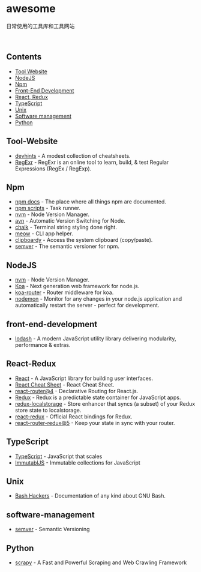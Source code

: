 # awesome
日常使用的工具库和工具网站

<br>

## Contents
- [Tool Website](#Tool-Website)
- [NodeJS](#NodeJS)
- [Npm](#Npm)
- [Front-End Development](#front-end-development)
- [React, Redux](#React-Redux)
- [TypeScript](#TypeScript)
- [Unix](#Unix)
- [Software management](#software-management)
- [Python](#Python)


## Tool-Website
- [devhints](https://devhints.io/) -  A modest collection of cheatsheets.
- [RegExr](http://www.regexr.com/) -  RegExr is an online tool to learn, build, & test Regular Expressions (RegEx / RegExp).


## Npm
- [npm docs](https://docs.npmjs.com/) - The place where all things npm are documented.
- [npm scripts](https://github.com/RyanZim/awesome-npm-scripts) - Task runner.
- [nvm](https://github.com/creationix/nvm) - Node Version Manager.
- [avn](https://github.com/wbyoung/avn) - Automatic Version Switching for Node.
- [chalk](https://github.com/chalk/chalk#readme) -  Terminal string styling done right.
- [meow](https://github.com/sindresorhus/meow#readme) -  CLI app helper.
- [clipboardy](https://github.com/sindresorhus/clipboardy#readme) -  Access the system clipboard (copy/paste).
- [semver](https://github.com/npm/node-semver) -  The semantic versioner for npm.


## NodeJS
- [nvm](https://github.com/creationix/nvm#readme) -  Node Version Manager.
- [Koa](http://koajs.com/) -  Next generation web framework for node.js.
- [koa-router](https://github.com/alexmingoia/koa-router#readme) -  Router middleware for koa.
- [nodemon](https://github.com/remy/nodemon#nodemon) -  Monitor for any changes in your node.js application and automatically restart the server - perfect for development.


## front-end-development
- [lodash](https://lodash.com/docs/4.17.5) -  A modern JavaScript utility library delivering modularity, performance & extras.

## React-Redux
- [React](https://reactjs.org/) -  A JavaScript library for building user interfaces.
- [React Cheat Sheet](https://reactcheatsheet.com/?utm_source=reactnl&utm_medium=email) -  React Cheat Sheet.
- [react-router@4](https://reacttraining.com/react-router/) -  Declarative Routing for React.js.
- [Redux](https://redux.js.org/) -  Redux is a predictable state container for JavaScript apps.
- [redux-localstorage](https://github.com/elgerlambert/redux-localstorage) -  Store enhancer that syncs (a subset) of your Redux store state to localstorage.
- [react-redux](https://github.com/reactjs/react-redux) -  Official React bindings for Redux.
- [react-router-redux@5](https://github.com/ReactTraining/react-router/tree/master/packages/react-router-redux) -  Keep your state in sync with your router.


## TypeScript
- [TypeScript](http://www.typescriptlang.org/index.html) -  JavaScript that scales
- [ImmutablJS](https://facebook.github.io/immutable-js/) -  Immutable collections for JavaScript


## Unix
- [Bash Hackers](http://wiki.bash-hackers.org/) -  Documentation of any kind about GNU Bash.

## software-management
- [semver](https://semver.org/) -  Semantic Versioning

## Python
- [scrapy](https://docs.scrapy.org/en/latest/) -  A Fast and Powerful Scraping and Web Crawling Framework

<!--

## NodeJS

- [Node.js](https://github.com/sindresorhus/awesome-nodejs) - JavaScript runtime built on Chrome's V8 JavaScript engine.
- [Frontend Development](https://github.com/dypsilon/frontend-dev-bookmarks)
- [iOS](https://github.com/vsouza/awesome-ios) - Mobile operating system for Apple phones and tablets.
- [Android](https://github.com/JStumpp/awesome-android)
- [IoT & Hybrid Apps](https://github.com/weblancaster/awesome-IoT-hybrid)
- [Electron](https://github.com/sindresorhus/awesome-electron) - Cross-platform native desktop apps using JavaScript/HTML/CSS.
- [Cordova](https://github.com/busterc/awesome-cordova) - JavaScript API for hybrid apps.
- [React Native](https://github.com/jondot/awesome-react-native)
- [Xamarin](https://github.com/benoitjadinon/awesome-xamarin) - Mobile app development IDE, testing, and distribution.
- [Linux](https://github.com/aleksandar-todorovic/awesome-linux)
	- [Containers](https://github.com/Friz-zy/awesome-linux-containers)
- [macOS](https://github.com/iCHAIT/awesome-macOS)
	- [Command-Line](https://github.com/herrbischoff/awesome-osx-command-line)
	- [Screensavers](https://github.com/aharris88/awesome-macos-screensavers)
- [watchOS](https://github.com/yenchenlin/awesome-watchos) - Operating system for the Apple Watch.
- [JVM](https://github.com/deephacks/awesome-jvm)
- [Salesforce](https://github.com/mailtoharshit/awesome-salesforce)
- [Amazon Web Services](https://github.com/donnemartin/awesome-aws)
- [Windows](https://github.com/Awesome-Windows/Awesome)
- [IPFS](https://github.com/ipfs/awesome-ipfs) - P2P hypermedia protocol.
- [Fuse](https://github.com/vinkla/awesome-fuse) - Mobile development tools.
- [Heroku](https://github.com/ianstormtaylor/awesome-heroku) - Cloud platform as a service.
- [Raspberry Pi](https://github.com/thibmaek/awesome-raspberry-pi) - Credit card-sized computer aimed at teaching kids programming, but capable of a lot more.
- [Qt](https://github.com/JesseTG/awesome-qt) - Cross-platform GUI app framework.
- [WebExtensions](https://github.com/bfred-it/Awesome-WebExtensions) - Cross-browser extension system.
- [RubyMotion](https://github.com/motion-open-source/awesome-rubymotion) - Write cross-platform native apps for iOS, Android, macOS, tvOS, and watchOS in Ruby.
- [Smart TV](https://github.com/vitalets/awesome-smart-tv) - Create apps for different TV platforms.
- [GNOME](https://github.com/Kazhnuz/awesome-gnome) - Simple and distraction-free desktop environment for Linux.


## front-end-development

- [JavaScript](https://github.com/sorrycc/awesome-javascript)
	- [Promises](https://github.com/wbinnssmith/awesome-promises)
	- [Standard Style](https://github.com/standard/awesome-standard) - Style guide and linter.
	- [Must Watch Talks](https://github.com/bolshchikov/js-must-watch)
	- [Tips](https://github.com/loverajoel/jstips)
	- [Network Layer](https://github.com/Kikobeats/awesome-network-js)
	- [Micro npm Packages](https://github.com/parro-it/awesome-micro-npm-packages)
	- [Mad Science npm Packages](https://github.com/feross/awesome-mad-science) - Impossible sounding projects that exist.
	- [Maintenance Modules](https://github.com/maxogden/maintenance-modules) - For npm packages.
	- [npm](https://github.com/sindresorhus/awesome-npm) - Package manager.
	- [AVA](https://github.com/avajs/awesome-ava) - Test runner.
	- [ESLint](https://github.com/dustinspecker/awesome-eslint) - Linter.
	- [Functional Programming](https://github.com/stoeffel/awesome-fp-js)
	- [Observables](https://github.com/sindresorhus/awesome-observables)
	- [npm scripts](https://github.com/RyanZim/awesome-npm-scripts) - Task runner.
- [Swift](https://github.com/matteocrippa/awesome-swift)
	- [Education](https://github.com/hsavit1/Awesome-Swift-Education)
	- [Playgrounds](https://github.com/uraimo/Awesome-Swift-Playgrounds)
- [Python](https://github.com/vinta/awesome-python)
	- [Asyncio](https://github.com/timofurrer/awesome-asyncio) - Asynchronous I/O in Python 3.
	- [Scientific Audio](https://github.com/faroit/awesome-python-scientific-audio) - Scientific research in audio/music.
- [Rust](https://github.com/rust-unofficial/awesome-rust)
- [Haskell](https://github.com/krispo/awesome-haskell)
- [PureScript](https://github.com/passy/awesome-purescript)
- [Go](https://github.com/avelino/awesome-go)
- [Scala](https://github.com/lauris/awesome-scala)
- [Ruby](https://github.com/markets/awesome-ruby)
	- [Events](https://github.com/planetruby/awesome-events)
- [Clojure](https://github.com/razum2um/awesome-clojure)
- [ClojureScript](https://github.com/hantuzun/awesome-clojurescript)
- [Elixir](https://github.com/h4cc/awesome-elixir)
- [Elm](https://github.com/isRuslan/awesome-elm)
- [Erlang](https://github.com/drobakowski/awesome-erlang)
- [Julia](https://github.com/svaksha/Julia.jl)
- [Lua](https://github.com/LewisJEllis/awesome-lua)
- [C](https://github.com/aleksandar-todorovic/awesome-c)
- [C/C++](https://github.com/fffaraz/awesome-cpp)
- [R](https://github.com/qinwf/awesome-R)
- [D](https://github.com/zhaopuming/awesome-d)
- [Common Lisp](https://github.com/CodyReichert/awesome-cl)
- [Perl](https://github.com/hachiojipm/awesome-perl)
- [Groovy](https://github.com/kdabir/awesome-groovy)
- [Dart](https://github.com/yissachar/awesome-dart)
- [Java](https://github.com/akullpp/awesome-java)
	- [RxJava](https://github.com/eleventigers/awesome-rxjava)
- [Kotlin](https://github.com/KotlinBy/awesome-kotlin)
- [OCaml](https://github.com/rizo/awesome-ocaml)
- [ColdFusion](https://github.com/seancoyne/awesome-coldfusion)
- [Fortran](https://github.com/rabbiabram/awesome-fortran)
- [.NET](https://github.com/quozd/awesome-dotnet)
	- [Core](https://github.com/thangchung/awesome-dotnet-core)
- [PHP](https://github.com/ziadoz/awesome-php)
	- [Composer](https://github.com/jakoch/awesome-composer) - Package manager.
- [Delphi](https://github.com/Fr0sT-Brutal/awesome-delphi)
- [Assembler](https://github.com/jaspergould/awesome-asm)
- [AutoHotkey](https://github.com/ahkscript/awesome-AutoHotkey)
- [AutoIt](https://github.com/J2TeaM/awesome-AutoIt)
- [Crystal](https://github.com/veelenga/awesome-crystal)
- [Frege](https://github.com/sfischer13/awesome-frege) - Haskell for the JVM.
- [CMake](https://github.com/onqtam/awesome-cmake) - Build, test, and package software.
- [ActionScript 3](https://github.com/robinrodricks/awesome-actionscript3) - Object-oriented language targeting Adobe AIR.
- [Eta](https://github.com/sfischer13/awesome-eta) - Functional programming language for the JVM.
- [Idris](https://github.com/joaomilho/awesome-idris) - General purpose pure functional programming language with dependent types influenced by Haskell and ML.


## Front-End Development

- [ES6 Tools](https://github.com/addyosmani/es6-tools)
- [Web Performance Optimization](https://github.com/davidsonfellipe/awesome-wpo)
- [Web Tools](https://github.com/lvwzhen/tools)
- [CSS](https://github.com/sotayamashita/awesome-css)
	- [Critical-Path Tools](https://github.com/addyosmani/critical-path-css-tools)
	- [Scalability](https://github.com/davidtheclark/scalable-css-reading-list)
	- [Must-Watch Talks](https://github.com/AllThingsSmitty/must-watch-css)
	- [Protips](https://github.com/AllThingsSmitty/css-protips)
- [React](https://github.com/enaqx/awesome-react) - App framework.
	- [Relay](https://github.com/expede/awesome-relay) - Framework for building data-driven React apps.
- [Web Components](https://github.com/mateusortiz/webcomponents-the-right-way)
- [Polymer](https://github.com/Granze/awesome-polymer) - JavaScript library to develop Web Components.
- [Angular](https://github.com/gdi2290/awesome-angular) - App framework.
- [Backbone](https://github.com/sadcitizen/awesome-backbone) - App framework.
- [HTML5](https://github.com/diegocard/awesome-html5) - Markup language used for websites & web apps.
- [SVG](https://github.com/willianjusten/awesome-svg) - XML-based vector image format.
- [Canvas](https://github.com/raphamorim/awesome-canvas)
- [KnockoutJS](https://github.com/dnbard/awesome-knockout)
- [Dojo Toolkit](https://github.com/petk/awesome-dojo)
- [Inspiration](https://github.com/NoahBuscher/Inspire)
- [Ember](https://github.com/nmec/awesome-ember) - App framework.
- [Android UI](https://github.com/wasabeef/awesome-android-ui)
- [iOS UI](https://github.com/cjwirth/awesome-ios-ui)
- [Meteor](https://github.com/Urigo/awesome-meteor)
- [BEM](https://github.com/sturobson/BEM-resources)
- [Flexbox](https://github.com/afonsopacifer/awesome-flexbox)
- [Web Typography](https://github.com/deanhume/typography)
- [Web Accessibility](https://github.com/brunopulis/awesome-a11y)
- [Material Design](https://github.com/sachin1092/awesome-material)
- [D3](https://github.com/wbkd/awesome-d3) - Library for producing dynamic, interactive data visualizations.
- [Emails](https://github.com/jonathandion/awesome-emails)
- [jQuery](https://github.com/petk/awesome-jquery) - Easy to use JavaScript library for DOM manipulation.
	- [Tips](https://github.com/AllThingsSmitty/jquery-tips-everyone-should-know)
- [Web Audio](https://github.com/notthetup/awesome-webaudio)
- [Offline-First](https://github.com/pazguille/offline-first)
- [Static Website Services](https://github.com/aharris88/awesome-static-website-services)
- [A-Frame VR](https://github.com/aframevr/awesome-aframe) - Virtual reality for web browsers.
- [Cycle.js](https://github.com/cyclejs-community/awesome-cyclejs) - Functional and reactive JavaScript framework.
- [Text Editing](https://github.com/dok/awesome-text-editing)
- [Motion UI Design](https://github.com/fliptheweb/motion-ui-design)
- [Vue.js](https://github.com/vuejs/awesome-vue) - App framework.
- [Marionette.js](https://github.com/sadcitizen/awesome-marionette) - App framework.
- [Aurelia](https://github.com/behzad888/awesome-aurelia) - App framework.
- [Charting](https://github.com/zingchart/awesome-charting)
- [Ionic Framework 2](https://github.com/candelibas/awesome-ionic)
- [Chrome DevTools](https://github.com/ChromeDevTools/awesome-chrome-devtools)
- [PostCSS](https://github.com/jjaderg/awesome-postcss) - CSS tool.
- [Draft.js](https://github.com/nikgraf/awesome-draft-js) - Rich text editor framework for React.
- [Service Workers](https://github.com/TalAter/awesome-service-workers)
- [Progressive Web Apps](https://github.com/TalAter/awesome-progressive-web-apps)
- [choo](https://github.com/YerkoPalma/awesome-choo) - App framework.
- [Redux](https://github.com/brillout/awesome-redux) - State container for JavaScript apps.
- [webpack](https://github.com/webpack-contrib/awesome-webpack) - Module bundler.
- [Browserify](https://github.com/ungoldman/awesome-browserify) - Module bundler.
- [Sass](https://github.com/Famolus/awesome-sass) - CSS preprocessor.
- [Ant Design](https://github.com/websemantics/awesome-ant-design) - Enterprise-class UI design language.
- [Less](https://github.com/LucasBassetti/awesome-less) - CSS preprocessor.
- [WebGL](https://github.com/sjfricke/awesome-webgl) - JavaScript API for rendering 3D graphics.
- [Preact](https://github.com/ooade/awesome-preact) - App framework.
- [Progressive Enhancement](https://github.com/jbmoelker/progressive-enhancement-resources)
- [Next.js](https://github.com/unicodeveloper/awesome-nextjs) - Framework for server-rendered React apps.
- [Hyperapp](https://github.com/hyperapp/awesome-hyperapp) - Tiny JavaScript library for building web apps.


## Back-End Development

- [Django](https://github.com/rosarior/awesome-django)
- [Flask](https://github.com/humiaozuzu/awesome-flask)
- [Docker](https://github.com/veggiemonk/awesome-docker)
- [Vagrant](https://github.com/iJackUA/awesome-vagrant)
- [Pyramid](https://github.com/uralbash/awesome-pyramid)
- [Play1 Framework](https://github.com/PerfectCarl/awesome-play1)
- [CakePHP](https://github.com/friendsofcake/awesome-cakephp) - PHP framework.
- [Symfony](https://github.com/sitepoint/awesome-symfony)
	- [Education](https://github.com/pehapkari/awesome-symfony-education)
- [Laravel](https://github.com/chiraggude/awesome-laravel) - PHP framework.
	- [Education](https://github.com/fukuball/Awesome-Laravel-Education/blob/master/langs/en_US.md)
- [Rails](https://github.com/ekremkaraca/awesome-rails) - Web app framework for Ruby.
	- [Gems](https://github.com/hothero/awesome-rails-gem) - Packages.
- [Phalcon](https://github.com/phalcon/awesome-phalcon)
- [Useful `.htaccess` Snippets](https://github.com/phanan/htaccess)
- [nginx](https://github.com/fcambus/nginx-resources) - Web server.
- [Dropwizard](https://github.com/stve/awesome-dropwizard)
- [Kubernetes](https://github.com/ramitsurana/awesome-kubernetes)
- [Lumen](https://github.com/unicodeveloper/awesome-lumen)
- [Serverless Framework](https://github.com/JustServerless/awesome-serverless)
- [Apache Wicket](https://github.com/PhantomYdn/awesome-wicket) - Java web app framework.
- [Vert.x](https://github.com/vert-x3/vertx-awesome) - Toolkit for building reactive apps on the JVM.
- [Terraform](https://github.com/shuaibiyy/awesome-terraform) - Tool for building, changing, and versioning infrastructure.


## Computer Science

- [University Courses](https://github.com/prakhar1989/awesome-courses)
- [Data Science](https://github.com/bulutyazilim/awesome-datascience)
	- [Tutorials](https://github.com/siboehm/awesome-learn-datascience)
- [Machine Learning](https://github.com/josephmisiti/awesome-machine-learning)
	- [Tutorials](https://github.com/ujjwalkarn/Machine-Learning-Tutorials)
	- [ML with Ruby](https://github.com/arbox/machine-learning-with-ruby) - Learning, implementing, and applying Machine Learning using Ruby.
	- [Core ML Models](https://github.com/likedan/Awesome-CoreML-Models) - Models for Apple's machine learning framework.
- [Speech and Natural Language Processing](https://github.com/edobashira/speech-language-processing)
	- [Spanish](https://github.com/dav009/awesome-spanish-nlp)
	- [NLP with Ruby](https://github.com/arbox/nlp-with-ruby)
- [Linguistics](https://github.com/theimpossibleastronaut/awesome-linguistics)
- [Cryptography](https://github.com/sobolevn/awesome-cryptography)
- [Computer Vision](https://github.com/jbhuang0604/awesome-computer-vision)
- [Deep Learning](https://github.com/ChristosChristofidis/awesome-deep-learning) - Neural networks.
	- [TensorFlow](https://github.com/jtoy/awesome-tensorflow) - Library for machine intelligence.
	- [Papers](https://github.com/terryum/awesome-deep-learning-papers) - The most cited deep learning papers.
	- [Education](https://github.com/guillaume-chevalier/awesome-deep-learning-resources)
- [Deep Vision](https://github.com/kjw0612/awesome-deep-vision)
- [Open Source Society University](https://github.com/open-source-society/computer-science)
- [Functional Programming](https://github.com/lucasviola/awesome-functional-programming)
- [Static Analysis & Code Quality](https://github.com/mre/awesome-static-analysis)
- [Information Retrieval](https://github.com/harpribot/awesome-information-retrieval) - Learn to develop your own search engine.


## Big Data

- [Big Data](https://github.com/onurakpolat/awesome-bigdata)
- [Public Datasets](https://github.com/caesar0301/awesome-public-datasets)
- [Hadoop](https://github.com/youngwookim/awesome-hadoop) - Framework for distributed storage and processing of very large data sets.
- [Data Engineering](https://github.com/igorbarinov/awesome-data-engineering)
- [Streaming](https://github.com/manuzhang/awesome-streaming)
- [Apache Spark](https://github.com/awesome-spark/awesome-spark) - Unified engine for large-scale data processing.


## Theory

- [Papers We Love](https://github.com/papers-we-love/papers-we-love)
- [Talks](https://github.com/JanVanRyswyck/awesome-talks)
- [Algorithms](https://github.com/tayllan/awesome-algorithms)
- [Algorithm Visualizations](https://github.com/enjalot/algovis)
- [Artificial Intelligence](https://github.com/owainlewis/awesome-artificial-intelligence)
- [Search Engine Optimization](https://github.com/marcobiedermann/search-engine-optimization)
- [Competitive Programming](https://github.com/lnishan/awesome-competitive-programming)
- [Math](https://github.com/rossant/awesome-math)
- [Recursion Schemes](https://github.com/passy/awesome-recursion-schemes) - Traversing nested data structures.


## Books

- [Free Programming Books](https://github.com/EbookFoundation/free-programming-books)
- [Free Software Testing Books](https://github.com/ligurio/awesome-software-quality)
- [Go Books](https://github.com/dariubs/GoBooks)
- [R Books](https://github.com/RomanTsegelskyi/rbooks)
- [Mind Expanding Books](https://github.com/hackerkid/Mind-Expanding-Books)
- [Book Authoring](https://github.com/TalAter/awesome-book-authoring)
- [Elixir Books](https://github.com/sger/ElixirBooks)


## Editors

- [Sublime Text](https://github.com/dreikanter/sublime-bookmarks)
- [Vim](https://github.com/mhinz/vim-galore)
- [Emacs](https://github.com/emacs-tw/awesome-emacs)
- [Atom](https://github.com/mehcode/awesome-atom) - Open-source and hackable text editor.
- [Visual Studio Code](https://github.com/viatsko/awesome-vscode) - Cross-platform open-source text editor.


## Gaming

- [Game Development](https://github.com/ellisonleao/magictools)
- [Game Talks](https://github.com/hzoo/awesome-gametalks)
- [Godot](https://github.com/Calinou/awesome-godot) - Game engine.
- [Open Source Games](https://github.com/leereilly/games)
- [Unity](https://github.com/RyanNielson/awesome-unity) - Game engine.
- [Chess](https://github.com/hkirat/awesome-chess)
- [LÖVE](https://github.com/love2d-community/awesome-love2d) - Game engine.
- [PICO-8](https://github.com/felipebueno/awesome-PICO-8) - Fantasy console.
- [Game Boy Development](https://github.com/avivace/awesome-gbdev)
- [Construct 2](https://github.com/armaldio/awesome-construct) - Game engine.
- [Gideros](https://github.com/stetso/awesome-gideros) - Game engine.


## Development Environment

- [Quick Look Plugins](https://github.com/sindresorhus/quick-look-plugins) - For macOS.
- [Dev Env](https://github.com/jondot/awesome-devenv)
- [Dotfiles](https://github.com/webpro/awesome-dotfiles)
- [Shell](https://github.com/alebcay/awesome-shell)
- [Fish](https://github.com/jbucaran/awesome-fish) - User-friendly shell.
- [Command-Line Apps](https://github.com/aharris88/awesome-cli-apps)
- [ZSH Plugins](https://github.com/unixorn/awesome-zsh-plugins)
- [GitHub](https://github.com/phillipadsmith/awesome-github) - Hosting service for Git repositories.
	- [Browser Extensions](https://github.com/stefanbuck/awesome-browser-extensions-for-github)
	- [Cheat Sheet](https://github.com/tiimgreen/github-cheat-sheet)
- [Git Cheat Sheet & Git Flow](https://github.com/arslanbilal/git-cheat-sheet)
- [Git Tips](https://github.com/git-tips/tips)
- [Git Add-ons](https://github.com/stevemao/awesome-git-addons) - Enhance the `git` CLI.
- [SSH](https://github.com/moul/awesome-ssh)
- [FOSS for Developers](https://github.com/httpsGithubParty/FOSS-for-Dev)
- [Hyper](https://github.com/bnb/awesome-hyper) - Cross-platform terminal app built on web technologies.
- [PowerShell](https://github.com/janikvonrotz/awesome-powershell) - Cross-platform object-oriented shell.
- [Alfred Workflows](https://github.com/derimagia/awesome-alfred-workflows) - Productivity app for macOS.
- [Terminals Are Sexy](https://github.com/k4m4/terminals-are-sexy)


## Entertainment

- [Science Fiction](https://github.com/sindresorhus/awesome-scifi) - Scifi.
- [Fantasy](https://github.com/RichardLitt/awesome-fantasy)
- [Podcasts](https://github.com/guipdutra/awesome-geek-podcasts)
- [Email Newsletters](https://github.com/vredniy/awesome-newsletters)
- [IT Quotes](https://github.com/victorlaerte/awesome-it-quotes)


## Databases

- [Database](https://github.com/numetriclabz/awesome-db)
- [MySQL](https://github.com/shlomi-noach/awesome-mysql/blob/gh-pages/index.md)
- [SQLAlchemy](https://github.com/dahlia/awesome-sqlalchemy)
- [InfluxDB](https://github.com/mark-rushakoff/awesome-influxdb)
- [Neo4j](https://github.com/neueda/awesome-neo4j)
- [MongoDB](https://github.com/ramnes/awesome-mongodb) - NoSQL database.
- [RethinkDB](https://github.com/d3viant0ne/awesome-rethinkdb)
- [TinkerPop](https://github.com/mohataher/awesome-tinkerpop) - Graph computing framework.
- [PostgreSQL](https://github.com/dhamaniasad/awesome-postgres) - Object-relational database.
- [CouchDB](https://github.com/quangv/awesome-couchdb) - Document-oriented NoSQL database.
- [HBase](https://github.com/rayokota/awesome-hbase) - Distributed, scalable, big data store.


## Media

- [Creative Commons Media](https://github.com/shime/creative-commons-media)
- [Fonts](https://github.com/brabadu/awesome-fonts)
- [Codeface](https://github.com/chrissimpkins/codeface) - Text editor fonts.
- [Stock Resources](https://github.com/neutraltone/awesome-stock-resources)
- [GIF](https://github.com/davisonio/awesome-gif) - Image format known for animated images.
- [Music](https://github.com/ciconia/awesome-music)
- [Open Source Documents](https://github.com/hubtee/awesome-opensource-documents)
- [Audio Visualization](https://github.com/willianjusten/awesome-audio-visualization)
- [Broadcasting](https://github.com/ebu/awesome-broadcasting)
- [Pixel Art](https://github.com/Siilwyn/awesome-pixel-art) - Pixel-level digital art.


## Learn

- [CLI Workshoppers](https://github.com/therebelrobot/awesome-workshopper) - Interactive tutorials.
- [Learn to Program](https://github.com/karlhorky/learn-to-program)
- [Speaking](https://github.com/matteofigus/awesome-speaking)
- [Tech Videos](https://github.com/lucasviola/awesome-tech-videos)
- [Dive into Machine Learning](https://github.com/hangtwenty/dive-into-machine-learning)
- [Computer History](https://github.com/watson/awesome-computer-history)
- [Programming for Kids](https://github.com/HollyAdele/awesome-programming-for-kids)
- [Educational Games](https://github.com/yrgo/awesome-eg) - Learn while playing.
- [JavaScript Learning](https://github.com/micromata/awesome-javascript-learning)


## Security

- [Application Security](https://github.com/paragonie/awesome-appsec)
- [Security](https://github.com/sbilly/awesome-security)
- [CTF](https://github.com/apsdehal/awesome-ctf) - Capture The Flag.
- [Malware Analysis](https://github.com/rshipp/awesome-malware-analysis)
- [Android Security](https://github.com/ashishb/android-security-awesome)
- [Hacking](https://github.com/carpedm20/awesome-hacking)
- [Honeypots](https://github.com/paralax/awesome-honeypots) - Deception trap, designed to entice an attacker into attempting to compromise the information systems in an organization.
- [Incident Response](https://github.com/meirwah/awesome-incident-response)
- [Vehicle Security and Car Hacking](https://github.com/jaredthecoder/awesome-vehicle-security)
- [Web Security](https://github.com/qazbnm456/awesome-web-security) - Security of web apps & services.
- [Lockpicking](https://github.com/meitar/awesome-lockpicking) - The art of unlocking a lock by manipulating its components without the key.


## Content Management Systems

- [Umbraco](https://github.com/leekelleher/awesome-umbraco)
- [Refinery CMS](https://github.com/refinerycms-contrib/awesome-refinerycms) - Ruby on Rails CMS.
- [Wagtail](https://github.com/springload/awesome-wagtail) - Django CMS focused on flexibility and user experience.
- [Textpattern](https://github.com/drmonkeyninja/awesome-textpattern) - Lightweight PHP-based CMS.
- [Drupal](https://github.com/nirgn975/awesome-drupal) - Extensible PHP-based CMS.
- [Craft CMS](https://github.com/chasegiunta/awesome-craft) - Content-first CMS.


## Hardware

- [Robotics](https://github.com/Kiloreux/awesome-robotics)
- [Internet of Things](https://github.com/HQarroum/awesome-iot)
- [Electronics](https://github.com/monostable/awesome-electronics) - For electronic engineers and hobbyists.
- [Bluetooth Beacons](https://github.com/beaconinside/awesome-beacon)
- [Electric Guitar Specifications](https://github.com/gitfrage/guitarspecs) - Checklist for building your own electric guitar.


## Business

- [Open Companies](https://github.com/opencompany/awesome-open-company)
- [Places to Post Your Startup](https://github.com/mmccaff/PlacesToPostYourStartup)
- [OKR Methodology](https://github.com/domenicosolazzo/awesome-okr) - Goal setting & communication best practices.
- [Leading and Managing](https://github.com/LappleApple/awesome-leading-and-managing) - Leading people and being a manager in a technology company/environment.
- [Indie](https://github.com/mezod/awesome-indie) - Independent developer businesses.


## Work

- [Slack](https://github.com/matiassingers/awesome-slack) - Team collaboration.
	- [Communities](https://github.com/filipelinhares/awesome-slack)
- [Remote Jobs](https://github.com/lukasz-madon/awesome-remote-job)
- [Productivity](https://github.com/jyguyomarch/awesome-productivity)
- [Niche Job Boards](https://github.com/wfhio/awesome-job-boards)
- [Programming Interviews](https://github.com/MaximAbramchuck/awesome-interview-questions)


## Networking

- [Software-Defined Networking](https://github.com/sdnds-tw/awesome-sdn)
- [Network Analysis](https://github.com/briatte/awesome-network-analysis)
- [PCAPTools](https://github.com/caesar0301/awesome-pcaptools)

## Decentralized Systems

- [Bitcoin](https://github.com/igorbarinov/awesome-bitcoin) - Bitcoin services and tools for software developers.
- [Ripple](https://github.com/vhpoet/awesome-ripple) - Open source distributed settlement network.
- [Non-Financial Blockchain](https://github.com/machinomy/awesome-non-financial-blockchain) - Non-financial blockchain applications.
- [Mastodon](https://github.com/tleb/awesome-mastodon) - Open source decentralized microblogging network.

## Miscellaneous

- [JSON](https://github.com/burningtree/awesome-json) - Text based data interchange format.
	- [GeoJSON](https://github.com/tmcw/awesome-geojson)
	- [Datasets](https://github.com/jdorfman/awesome-json-datasets)
- [Discounts for Student Developers](https://github.com/AchoArnold/discount-for-student-dev)
- [Conferences](https://github.com/RichardLitt/awesome-conferences)
- [Sysadmin](https://github.com/n1trux/awesome-sysadmin)
- [Radio](https://github.com/kyleterry/awesome-radio)
- [Awesome](https://github.com/sindresorhus/awesome) - Recursion illustrated.
- [Analytics](https://github.com/onurakpolat/awesome-analytics)
- [REST](https://github.com/marmelab/awesome-rest)
- [Selenium](https://github.com/christian-bromann/awesome-selenium)
- [Appium](https://github.com/SrinivasanTarget/awesome-appium) - Test automation tool for apps.
- [Continuous Delivery](https://github.com/ciandcd/awesome-ciandcd)
- [Services Engineering](https://github.com/mmcgrana/services-engineering)
- [Free for Developers](https://github.com/ripienaar/free-for-dev)
- [Answers](https://github.com/cyberglot/awesome-answers) - Stack Overflow, Quora, etc.
- [Sketch](https://github.com/diessica/awesome-sketch) - Design app for macOS.
- [Boilerplate Projects](https://github.com/melvin0008/awesome-projects-boilerplates)
- [Readme](https://github.com/matiassingers/awesome-readme)
- [Tools](https://github.com/cjbarber/ToolsOfTheTrade)
- [Styleguides](https://github.com/RichardLitt/awesome-styleguides)
- [Design and Development Guides](https://github.com/NARKOZ/guides)
- [Software Engineering Blogs](https://github.com/kilimchoi/engineering-blogs)
- [Self Hosted](https://github.com/Kickball/awesome-selfhosted)
- [FOSS Production Apps](https://github.com/jwaterfaucett/awesome-foss-apps)
- [Gulp](https://github.com/alferov/awesome-gulp) - Task runner.
- [AMA](https://github.com/sindresorhus/amas) - Ask Me Anything.
	- [Answers](https://github.com/stoeffel/awesome-ama-answers)
- [Open Source Photography](https://github.com/ibaaj/awesome-OpenSourcePhotography)
- [OpenGL](https://github.com/eug/awesome-opengl) - Cross-platform API for rendering 2D and 3D graphics.
- [GraphQL](https://github.com/chentsulin/awesome-graphql)
- [Transit](https://github.com/CUTR-at-USF/awesome-transit)
- [Research Tools](https://github.com/emptymalei/awesome-research)
- [Data Visualization](https://github.com/fasouto/awesome-dataviz)
- [Social Media Share Links](https://github.com/vinkla/awesome-share)
- [Microservices](https://github.com/mfornos/awesome-microservices)
- [Unicode](https://github.com/jagracey/Awesome-Unicode) - Unicode standards, quirks, packages and resources.
	- [Code Points](https://github.com/Codepoints/awesome-codepoints)
- [Beginner-Friendly Projects](https://github.com/MunGell/awesome-for-beginners)
- [Katas](https://github.com/gamontalvo/awesome-katas)
- [Tools for Activism](https://github.com/drewrwilson/toolsforactivism)
- [Citizen Science](https://github.com/dylanrees/citizen-science) - For community-based and non-institutional scientists.
- [TAP](https://github.com/sindresorhus/awesome-tap) - Test Anything Protocol.
- [MQTT](https://github.com/hobbyquaker/awesome-mqtt) - "Internet of Things" connectivity protocol.
- [Hacking Spots](https://github.com/diasdavid/awesome-hacking-spots)
- [For Girls](https://github.com/cristianoliveira/awesome4girls)
- [Vorpal](https://github.com/vorpaljs/awesome-vorpal) - Node.js CLI framework.
- [Vulkan](https://github.com/vinjn/awesome-vulkan) - Low-overhead, cross-platform 3D graphics and compute API.
- [LaTeX](https://github.com/egeerardyn/awesome-LaTeX) - Typesetting language.
- [Economics](https://github.com/antontarasenko/awesome-economics) - An economist's starter kit.
- [Funny Markov Chains](https://github.com/sublimino/awesome-funny-markov)
- [Bioinformatics](https://github.com/danielecook/Awesome-Bioinformatics)
- [Colorful](https://github.com/Siddharth11/Colorful) - Choose your next color scheme.
- [Steam](https://github.com/scholtzm/awesome-steam) - Digital distribution platform.
- [Bots](https://github.com/hackerkid/bots) - Building bots.
- [Site Reliability Engineering](https://github.com/dastergon/awesome-sre)
- [Empathy in Engineering](https://github.com/KimberlyMunoz/empathy-in-engineering) - Building and promoting more compassionate engineering cultures.
- [DTrace](https://github.com/xen0l/awesome-dtrace) - Dynamic tracing framework.
- [Userscripts](https://github.com/brunocvcunha/awesome-userscripts) - Enhance your browsing experience.
- [Pokémon](https://github.com/tobiasbueschel/awesome-pokemon) - Pokémon and Pokémon GO.
- [ChatOps](https://github.com/exAspArk/awesome-chatops) - Managing technical and business operations through a chat.
- [Falsehood](https://github.com/kdeldycke/awesome-falsehood) - Falsehoods programmers believe in.
- [Domain-Driven Design](https://github.com/heynickc/awesome-ddd) - Software development approach for complex needs by connecting the implementation to an evolving model.
- [Quantified Self](https://github.com/woop/awesome-quantified-self) - Self-tracking through technology.
- [SaltStack](https://github.com/hbokh/awesome-saltstack) - Python-based config management system.
- [Web Design](https://github.com/nicolesaidy/awesome-web-design) - For digital designers.
- [JMeter](https://github.com/aliesbelik/awesome-jmeter) - Load testing and performance measurement tool.
- [Creative Coding](https://github.com/terkelg/awesome-creative-coding) - Programming something expressive instead of something functional.
- [No-Login Web Apps](https://github.com/aviaryan/awesome-no-login-web-apps) - Web apps that work without login.
- [Testing](https://github.com/TheJambo/awesome-testing) - Software testing.
- [Free Software](https://github.com/johnjago/awesome-free-software) - Free as in freedom.
- [Framer](https://github.com/podo/awesome-framer) - Prototyping interactive UI designs.
- [Markdown](https://github.com/BubuAnabelas/awesome-markdown) - Markup language.
- [Dev Fun](https://github.com/mislavcimpersak/awesome-dev-fun) - Funny developer projects.
- [Events in the Netherlands](https://github.com/awkward/awesome-netherlands-events) - Tech-related events in the Netherlands.
- [Healthcare](https://github.com/kakoni/awesome-healthcare) - Open source healthcare software for facilities, providers, developers, policy experts, and researchers.
- [Magento 2](https://github.com/DavidLambauer/awesome-magento2) - Open Source eCommerce built with PHP.
- [TikZ](https://github.com/xiaohanyu/awesome-tikz) - Graph drawing packages for TeX/LaTeX/ConTeXt.
- [Neuroscience](https://github.com/analyticalmonk/awesome-neuroscience) - Study of the nervous system and brain.
- [Effective Altruism](https://github.com/sheonhan/awesome-effective-altruism) - Evidence-driven philanthropy.
- [Ad-Free](https://github.com/johnjago/awesome-ad-free) - Ad-free alternatives.
- [Esolangs](https://github.com/angrykoala/awesome-esolangs) - Programming languages designed for experimentation or as jokes rather than actual use.
- [Prometheus](https://github.com/roaldnefs/awesome-prometheus) - Open-source monitoring system.
- [Homematic](https://github.com/hobbyquaker/awesome-homematic) - Smart home devices.
- [Ledger](https://github.com/sfischer13/awesome-ledger) - Double-entry accounting on the command-line.
- [Uncopyright](https://github.com/johnjago/awesome-uncopyright) - Public domain works.
- [Crypto Currency Tools & Algorithms](https://github.com/kennethreitz/awesome-coins) — Digital currency where encryption is used to regulate the generation of units and verify transfers.
- [Diversity](https://github.com/folkswhocode/awesome-diversity) - Creating a more inclusive and diverse tech community.
- [Open Source Supporters](https://github.com/zachflower/awesome-open-source-supporters) - Companies that offer their tools and services for free to open source projects.
- [Design Principles](https://github.com/robinstickel/awesome-design-principles) - Create better and more consistent designs and experiences.
- [Visual Regression Testing](https://github.com/mojoaxel/awesome-regression-testing) - Ensures changes did not break the functionality or style.
- [Theravada](https://github.com/johnjago/awesome-theravada) - Teachings from the Theravada Buddhist tradition.
- [inspectIT](https://github.com/inspectit-labs/awesome-inspectit) - Open source Java app performance management tool.


 -->
